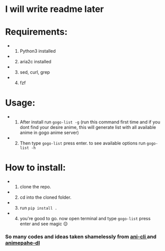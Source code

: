 # I will write readme later

# **Requirements:**

- 1. Python3 installed
- 2. aria2c installed
- 3. sed, curl, grep
- 4. fzf

# Usage:

- 1. After install run `gogo-list -g` (run this command first time and if you dont find your desire anime, this will generate list with all available anime in gogo anime server)
- 2. Then type `gogo-list` press enter. to see available options run `gogo-list -h`

# **How to install:**

- 1. clone the repo.
- 2. cd into the cloned folder.
- 3. run `pip install .`
- 4. you're good to go. now open terminal and type `gogo-list` press enter and see magic 😌

### So many codes and ideas taken shamelessly from [ ani-cli ](https://github.com/pystardust/ani-cli) and [ animepahe-dl ](https://github.com/KevCui/animepahe-dl)
